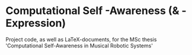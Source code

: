 # Computational Self -Awareness (& -Expression)
Project code, as well as LaTeX-documents, for the MSc thesis 'Computational Self-Awareness in Musical Robotic Systems'
